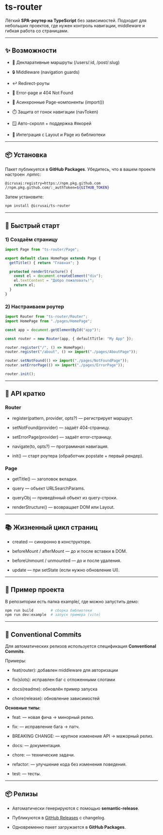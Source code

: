 # **ts-router**



Лёгкий **SPA-роутер на TypeScript** без зависимостей. Подходит для небольших проектов, где нужен контроль навигации, middleware и гибкая работа со страницами.

---

## **✨ Возможности**

- 🧭 Декларативные маршруты (/users/:id, /post/:slug)

- 🔒 Middleware (navigation guards)

- ↩️ Redirect-роуты

- 🚨 Error-page и 404 Not Found

- 🔄 Асинхронные Page-компоненты (import())

- ⏱️ Защита от гонок навигации (navToken)

- 🪟 Авто-скролл + поддержка #якорей

- 🧩 Интеграция с Layout и Page из библиотеки


---

## **📦 Установка**



Пакет публикуется в **GitHub Packages**. Убедитесь, что в вашем проекте настроен .npmrc:

```bash
@icrusai:registry=https://npm.pkg.github.com
//npm.pkg.github.com/:_authToken=${GITHUB_TOKEN}
```

Затем установите:

```bash
npm install @icrusai/ts-router
```

---

## **🚀 Быстрый старт**



### **1) Создаём страницу**

```ts
import Page from "ts-router/Page";

export default class HomePage extends Page {
  getTitle() { return "Главная"; }

  protected renderStructure() {
    const el = document.createElement("div");
    el.textContent = "Добро пожаловать!";
    return el;
  }
}
```

### **2) Настраиваем роутер**

```ts
import Router from "ts-router/Router";
import HomePage from "./pages/HomePage";

const app = document.getElementById("app")!;

const router = new Router(app, { defaultTitle: "My App" });

router.register("/", () => HomePage);
router.register("/about", () => import("./pages/AboutPage"));

router.setNotFound(() => import("./pages/NotFoundPage"));
router.setErrorPage(() => import("./pages/ErrorPage"));

router.init();
```

---

## **🔧 API кратко**



### **Router**

- register(pattern, provider, opts?) — регистрирует маршрут.

- setNotFound(provider) — задаёт 404-страницу.

- setErrorPage(provider) — задаёт error-страницу.

- navigate(to, opts?) — программная навигация.

- init() — старт роутера (обработчик popstate + первый рендер).




### **Page**

- getTitle() — заголовок вкладки.

- query — объект URLSearchParams.

- queryObj — приведённый объект из query-строки.

- renderStructure() — возвращает DOM или Layout.


---

## **📚 Жизненный цикл страниц**

- created — синхронно в конструкторе.

- beforeMount / afterMount — до и после вставки в DOM.

- beforeUnmount / unmounted — до и после удаления.

- update — при setState (если нужно обновление UI).


---

## **🧪 Пример проекта**



В репозитории есть папка example/, где можно запустить демо:

```bash
npm run build        # сборка библиотеки
npm run dev:example  # запуск примера (vite)
```

---

## **📝 Conventional Commits**



Для автоматических релизов используется спецификация **Conventional Commits**.



Примеры:

- feat(router): добавлен middleware для авторизации

- fix(slots): исправлен баг с отложенными слотами

- docs(readme): обновлён пример запуска

- chore(release): обновление зависимостей




**Основные типы:**

- feat: — новая фича → минорный релиз.

- fix: — исправление бага → патч.

- BREAKING CHANGE: — крупное изменение API → мажорный релиз.

- docs: — документация.

- chore: — технические задачи.

- refactor: — улучшение кода без изменения поведения.

- test: — тесты.


---

## **📦 Релизы**

- Автоматически генерируются с помощью **semantic-release**.

- Публикуются в [GitHub Releases](../../releases) с changelog.

- Одновременно пакет загружается в **GitHub Packages**.
